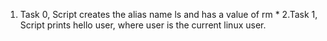 1. Task 0, Script creates the alias name ls and has a value of  rm *
2.Task 1, Script prints hello user, where user is the current linux user.
